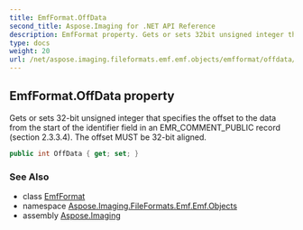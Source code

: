 ```yaml
---
title: EmfFormat.OffData
second_title: Aspose.Imaging for .NET API Reference
description: EmfFormat property. Gets or sets 32bit unsigned integer that specifies the offset to the data from the start of the identifier field in an EMR_COMMENT_PUBLIC record section 2.3.3.4. The offset MUST be 32bit aligned
type: docs
weight: 20
url: /net/aspose.imaging.fileformats.emf.emf.objects/emfformat/offdata/
---
```

## EmfFormat.OffData property

Gets or sets 32-bit unsigned integer that specifies the offset to the data from the start of the identifier field in an EMR_COMMENT_PUBLIC record (section 2.3.3.4). The offset MUST be 32-bit aligned.

```csharp
public int OffData { get; set; }
```

### See Also

* class [EmfFormat](../)
* namespace [Aspose.Imaging.FileFormats.Emf.Emf.Objects](../../emfformat/)
* assembly [Aspose.Imaging](../../../)


